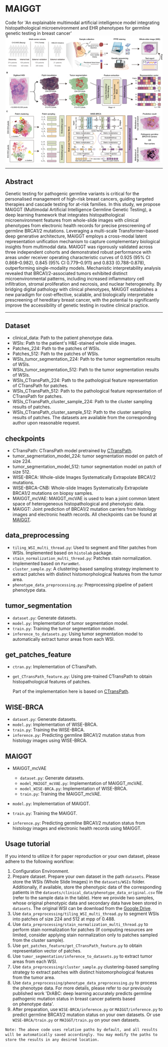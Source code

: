 # MAIGGT
Code for 'An explainable multimodal artificial intelligence model integrating histopathological microenvironment and EHR phenotypes for germline genetic testing in breast cancer'
![schematic](https://github.com/ZhoulabCPH/MAIGGT/blob/master/checkpoints/schematic.png)
****
## Abstract
Genetic testing for pathogenic germline variants is critical for the personalised management of high-risk breast cancers, guiding targeted therapies and cascade testing for at-risk families. In this study, we propose MAIGGT (Multimodal Artificial Intelligence Germline Genetic Testing), a deep learning framework that integrates  histopathological microenvironment features from whole-slide images with clinical phenotypes from electronic health records for precise prescreening of germline BRCA1/2 mutations. Leveraging a multi-scale Transformer-based deep generative architecture, MAIGGT employs a cross-modal latent representation unification mechanism to capture complementary biological insights from multimodal data. MAIGGT was rigorously validated across three independent cohorts and demonstrated robust performance with areas under receiver operating characteristic curves of 0.925 (95% CI 0.868–0.982), 0.845 (95% CI 0.779–0.911) and 0.833 (0.788-0.878), outperforming single-modality models. Mechanistic interpretability analysis revealed that BRCA1/2-associated tumors exhibited distinct microenvironmental patterns, including increased inflammatory cell infiltration, stromal proliferation and necrosis, and nuclear heterogeneity. By bridging digital pathology with clinical phenotypes, MAIGGT establishes a new paradigm for cost-effective, scalable, and biologically interpretable prescreening of hereditary breast cancer, with the potential to significantly improve the accessibility of genetic testing in routine clinical practice.
****
## Dataset
- clinical_data: Path to the patient phenotype data.
- WSIs: Path to the patient's H&E-stained whole slide images. 
- Patches_224: Path to the patches of WSIs.
- Patches_512: Path to the patches of WSIs.
- WSIs_tumor_segmentation_224: Path to the tumor segmentation results of WSIs.
- WSIs_tumor_segmentation_512: Path to the tumor segmentation results of WSIs.
- WSIs_CTransPath_224: Path to the pathological feature representation of CTransPath for patches.
- WSIs_CTransPath_512: Path to the pathological feature representation of CTransPath for patches.
- WSIs_CTransPath_cluster_sample_224: Path to the cluster sampling results of patches.
- WSIs_CTransPath_cluster_sample_512: Path to the cluster sampling results of patches. 
  The datasets are available from the corresponding author upon reasonable request.

## checkpoints
- CTransPath: CTransPath model pretrained by [CTransPath](https://github.com/Xiyue-Wang/TransPath).
- tumor_segmentation_model_224: tumor segmentation model on patch of size 224.
- tumor_segmentation_model_512: tumor segmentation model on patch of size 512.
- WISE-BRCA: Whole-slide Images Systematically Extrapolate BRCA1/2 mutations.
- WISE-BRCA-CNB: Whole-slide Images Systematically Extrapolate BRCA1/2 mutations on biopsy samples.
- MAIGGT_mcVAE: MAIGGT_mcVAE is used to lean a joint common latent space of heterogeneous histopathological and phenotypic data.
- MAIGGT: Joint prediction of BRCA1/2 mutation carriers from histology images and electronic health records.
All checkpoints can be found at [MAIGGT](https://drive.google.com/drive/folders/1g4M8utv8-lPsp0yvJKDFEXheYQ6gPEti?usp=sharing).
## data_preprocessing
- <code>tiling_WSI_multi_thread.py</code>: Used to segment and filter patches from WSIs. Implemented based on <code>histolab</code> package.
- <code>stain_normalization_multi_thread.py</code>: Patches stain normalization. Implemented based on <code>ParamNet</code>.
- <code>cluster_sample.py</code>: A clustering-based sampling strategy implement to extract patches with distinct histomorphological features from the tumor area.
- <code>phenotype_data_preprocessing.py</code>: Preprocessing pipeline of patient phenotype data.

## tumor_segmentation
- <code>dataset.py</code>: Generate datasets.
- <code>model.py</code>: Implementation of tumor segmentation model.
- <code>train.py</code>: Training the tumor segmentation model.
- <code>inference_to_datasets.py</code>: Using tumor segmentation model to automatically extract tumor areas from each WSI.

## get_patches_feature
- <code>ctran.py</code>: Implementation of CTransPath.
- <code>get_CTransPath_feature.py</code>: Using pre-trained CTransPath to obtain histopathological features of patches.
  
  Part of the implementation here is based on [CTransPath](https://github.com/Xiyue-Wang/TransPath).

## WISE-BRCA
- <code>dataset.py</code>: Generate datasets.
- <code>model.py</code>: Implementation of WISE-BRCA.
- <code>train.py</code>: Training the WISE-BRCA.
- <code>inference.py</code>: Predicting germline BRCA1/2 mutation status from histology images using WISE-BRCA.

## MAIGGT
- MAIGGT_mcVAE
  - <code>dataset.py</code>: Generate datasets.
  - <code>model_MAIGGT_mcVAE.py</code>: Implementation of MAIGGT_mcVAE.
  - <code>model_WISE-BRCA.py</code>: Implementation of WISE-BRCA.
  - <code>train.py</code>: Training the MAIGGT_mcVAE.

- <code>model.py</code>: Implementation of MAIGGT.
- <code>train.py</code>: Training the MAIGGT.
- <code>inference.py</code>: Predicting germline BRCA1/2 mutation status from histology images and electronic health records using MAIGGT.

## Usage tutorial
If you intend to utilize it for paper reproduction or your own dataset, please adhere to the following workflow:
  1) Configuration Environment.
  2) Prepare dataset. Prepare your own dataset in the path <code>datasets</code>. Please store the WSIs (Whole Slide Images) in the <code>datasets/WSIs</code> folder. Additionally, if available, store the phenotypic data of the corresponding patients in the <code>datasets/clinical_data/phenotype_data_original.csv</code> file (refer to the sample data in the table). Here we provide two samples, whose original phenotypic data and secondary data have been stored in <code>datasets</code>. The original WSI can be download from the [Google Drive](https://drive.google.com/drive/folders/1OA2Dp_P82qsCn4yOi_r33qgsYilfFlf6).
  3) Use <code>data_preprocessing/tiling_WSI_multi_thread.py</code> to segment WSIs into patches of size 224 and 512 at mpp of 0.488.
  4) Use <code>data_preprocessing/stain_normalization_multi_thread.py</code> to perform stain normalization for patches (If computing resources are limited, consider applying stain normalization only to patches sampled from the cluster sample).
  5) Use <code>get_patches_feature/get_CTransPath_feature.py</code> to obtain representation vector of patches.
  6) Use <code>tumor_segmentation/inference_to_datasets.py</code> to extract tumor areas from each WSI.
  7) Use <code>data_preprocessing/cluster_sample.py</code> clustering-based sampling strategy to extract patches with distinct histomorphological features from the tumor area.
  8) Use <code>data_preprocessing/phenotype_data_preprocessing.py</code> to process the phenotype data. For more details, please refer to our previously published work 'DrABC: deep learning accurately predicts germline pathogenic mutation status in breast cancer patients based on phenotype data'.
  9) After preparation, use <code>WISE-BRCA/inference.py</code> or <code>MAIGGT/inference.py</code> to predict germline BRCA1/2 mutation status on your own datasets. Or use <code>WISE-BRCA/train.py</code> or <code>MAIGGT/train.py</code> on your own datasets.
```text
Note: The above code uses relative paths by default, and all results will be automatically saved accordingly. You may modify the paths to store the results in any desired location.
```
  






  





  
